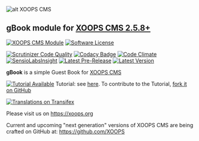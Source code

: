 ![alt XOOPS CMS](https://xoops.org/images/logoXoops4GithubRepository.png)
## gBook module for [XOOPS CMS 2.5.8+](https://xoops.org)
[![XOOPS CMS Module](https://img.shields.io/badge/XOOPS%20CMS-Module-blue.svg)](https://xoops.org)
[![Software License](https://img.shields.io/badge/license-GPL-brightgreen.svg?style=flat)](http://www.gnu.org/licenses/gpl-2.0.html)

[![Scrutinizer Code Quality](https://img.shields.io/scrutinizer/g/mambax7/gbook.svg?style=flat)](https://scrutinizer-ci.com/g/mambax7/gbook/?branch=master)
[![Codacy Badge](https://api.codacy.com/project/badge/grade/2d27c0023ee54f0b9ba2b5d17a68b2a5)](https://www.codacy.com/app/mambax7/gbook)
[![Code Climate](https://img.shields.io/codeclimate/github/mambax7/gbook.svg?style=flat)](https://codeclimate.com/github/mambax7/gbook)
[![SensioLabsInsight](https://insight.sensiolabs.com/projects/dd95d9d4-ad13-4019-bd52-0cfd17857904/mini.png)](https://insight.sensiolabs.com/projects/dd95d9d4-ad13-4019-bd52-0cfd17857904)
[![Latest Pre-Release](https://img.shields.io/github/tag/XoopsModules25x/gbook.svg?style=flat)](https://github.com/XoopsModules25x/gbook/tags/)
[![Latest Version](https://img.shields.io/github/release/XoopsModules25x/gbook.svg?style=flat)](https://github.com/XoopsModules25x/gbook/releases/)

**gBook** is a simple Guest Book for [XOOPS CMS](https://xoops.org) 

[![Tutorial Available](https://xoops.org/images/tutorial-available-blue.svg)](https://www.gitbook.com/book/xoops/xoops-gbook-tutorial/) Tutorial: see [here](https://www.gitbook.com/book/xoops/xoops-gbook-tutorial/).
To contribute to the Tutorial, [fork it on GitHub](https://github.com/XoopsDocs/gbook-tutorial)

[![Translations on Transifex](https://xoops.org/images/translations-transifex-blue.svg)](https://www.transifex.com/xoops)

Please visit us on https://xoops.org

Current and upcoming "next generation" versions of XOOPS CMS are being crafted on GitHub at: https://github.com/XOOPS



